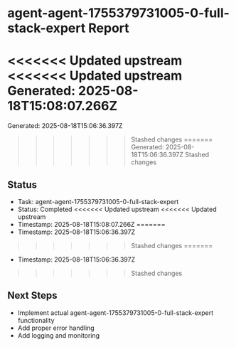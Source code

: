 # agent-agent-1755379731005-0-full-stack-expert Report

<<<<<<< Updated upstream
<<<<<<< Updated upstream
Generated: 2025-08-18T15:08:07.266Z
=======
Generated: 2025-08-18T15:06:36.397Z
>>>>>>> Stashed changes
=======
Generated: 2025-08-18T15:06:36.397Z
>>>>>>> Stashed changes

## Status
- Task: agent-agent-1755379731005-0-full-stack-expert
- Status: Completed
<<<<<<< Updated upstream
<<<<<<< Updated upstream
- Timestamp: 2025-08-18T15:08:07.266Z
=======
- Timestamp: 2025-08-18T15:06:36.397Z
>>>>>>> Stashed changes
=======
- Timestamp: 2025-08-18T15:06:36.397Z
>>>>>>> Stashed changes

## Next Steps
- Implement actual agent-agent-1755379731005-0-full-stack-expert functionality
- Add proper error handling
- Add logging and monitoring
